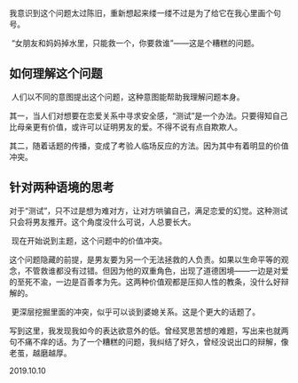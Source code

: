 ​	我意识到这个问题太过陈旧，重新想起来缕一缕不过是为了给它在我心里画个句号。

​	“女朋友和妈妈掉水里，只能救一个，你要救谁”——这是个糟糕的问题。

## 如何理解这个问题

​	人们以不同的意图提出这个问题，这种意图能帮助我理解问题本身。

​    其一，当人们对想要在恋爱关系中寻求安全感，“测试”是一个办法。只要得知自己比母亲更有价值，或许可以证明男友的爱。不得不说有点自欺欺人。

​    其二，随着话题的传播，变成了考验人临场反应的方法。因为其中有着明显的价值冲突。

## 针对两种语境的思考

​	对于“测试”，只不过是想为难对方，让对方哄骗自己，满足恋爱的幻觉。这种测试只会将男友推开。这个角度没什么可说，人总要长大。

​	现在开始说到主题，这个问题中的价值冲突。

​	这个问题隐藏的前提，是男友要为另一个无法拯救的人负责。如果以生命平等的观念，不管救谁都没有过错。但因为他的双重角色，出现了道德困境——一边是对爱的至死不渝，一边是百善孝为先。这两种价值观都是压抑人性的教条，没什么好辩解的。

​	更深层挖掘里面的冲突，似乎可以谈到婆媳关系。这是个更大的话题了。

​	写到这里，我发现我如今的表达欲意外的低。曾经冥思苦想的难题，写出来也就两句不痛不痒的话。为了一个糟糕的问题，我纠结了好久，曾经没说出口的辩解，像老茧，越磨越厚。

2019.10.10